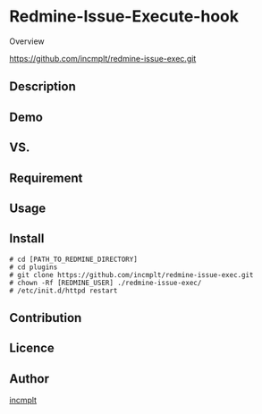 Redmine-Issue-Execute-hook
====

Overview

https://github.com/incmplt/redmine-issue-exec.git

## Description

## Demo

## VS. 

## Requirement

## Usage

## Install

```bash:install
# cd [PATH_TO_REDMINE_DIRECTORY]
# cd plugins
# git clone https://github.com/incmplt/redmine-issue-exec.git
# chown -Rf [REDMINE_USER] ./redmine-issue-exec/
# /etc/init.d/httpd restart
```

## Contribution

## Licence

## Author

[incmplt](https://github.com/incmplt)
